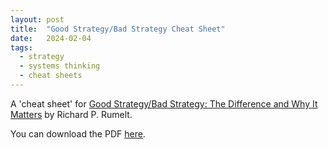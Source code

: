 ```yaml
---
layout: post
title:  "Good Strategy/Bad Strategy Cheat Sheet"
date:   2024-02-04
tags:
  - strategy
  - systems thinking
  - cheat sheets
---
```

A 'cheat sheet' for [Good Strategy/Bad Strategy: The Difference and Why It Matters](https://www.goodreads.com/en/book/show/11721966) by Richard P. Rumelt.

You can download the PDF [here](https://jbrunton.github.io/cheat-sheets/good-strategy-bad-strategy.pdf).

<object
  data="https://jbrunton.github.io/cheat-sheets/good-strategy-bad-strategy.pdf"
  type="application/pdf"
  style="width:100%; height: 600px;" frameborder="0">
</object>
